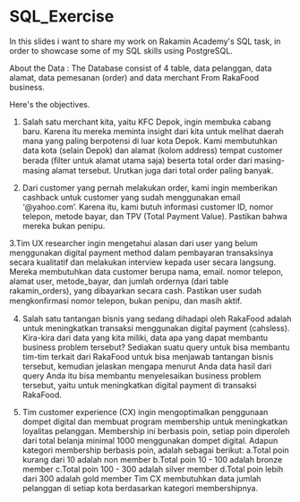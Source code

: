# SQL_Exercise
In this slides i want to share my work on Rakamin Academy's SQL task, in order to showcase some of my SQL skills using PostgreSQL.

About the Data : The Database consist of 4 table, data pelanggan, data alamat, data pemesanan (order) and data merchant From RakaFood business.

Here's the objectives.

1. Salah satu merchant kita, yaitu KFC Depok, ingin membuka cabang baru.  Karena itu mereka meminta insight dari kita untuk melihat daerah mana  yang paling berpotensi di luar kota Depok. Kami membutuhkan data kota  (selain Depok) dan alamat (kolom address) tempat customer berada (ﬁlter  untuk alamat utama saja) beserta total order dari masing-masing alamat  tersebut. Urutkan juga dari total order paling banyak.

2. Dari customer yang pernah melakukan order, kami ingin  memberikan cashback untuk customer yang sudah menggunakan  email ‘@yahoo.com’. Karena itu, kami butuh informasi customer ID,  nomor telepon, metode bayar, dan TPV (Total Payment Value). Pastikan  bahwa mereka bukan penipu. 

3.Tim UX researcher ingin mengetahui alasan dari user yang belum menggunakan digital  payment method dalam pembayaran transaksinya secara kualitatif dan melakukan interview  kepada user secara langsung. Mereka membutuhkan data customer berupa nama, email.  nomor telepon, alamat user, metode_bayar, dan jumlah ordernya (dari table rakamin_orders),  yang dibayarkan secara cash. Pastikan user sudah mengkonﬁrmasi nomor telepon, bukan  penipu, dan masih aktif.

4. Salah satu tantangan bisnis yang sedang dihadapi oleh RakaFood adalah untuk  meningkatkan transaksi menggunakan digital payment (cahsless). Kira-kira dari data  yang kita miliki, data apa yang dapat membantu business problem tersebut? Sediakan  suatu query untuk bisa membantu tim-tim terkait dari RakaFood untuk bisa menjawab  tantangan bisnis tersebut, kemudian jelaskan mengapa menurut Anda data hasil dari  query Anda itu bisa membantu menyelesaikan business problem tersebut, yaitu untuk  meningkatkan digital payment di transaksi RakaFood.

5. Tim customer experience (CX) ingin mengoptimalkan penggunaan dompet digital dan  membuat program membership untuk meningkatkan loyalitas pelanggan. Membership ini  berbasis poin, setiap poin diperoleh dari total belanja minimal 1000 menggunakan dompet  digital. Adapun kategori membership berbasis poin, adalah sebagai berikut:
a.Total poin kurang dari 10 adalah non member
b.Total poin 10 - 100 adalah bronze member
c.Total poin 100 - 300 adalah silver member
d.Total poin lebih dari 300 adalah gold member
Tim CX membutuhkan data jumlah pelanggan di setiap kota berdasarkan kategori  membershipnya. 
